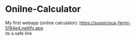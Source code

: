 # Onilne-Calculator
My first webapp (online calculator): https://suspicious-fermi-5194e4.netlify.app  
its a safe link 
